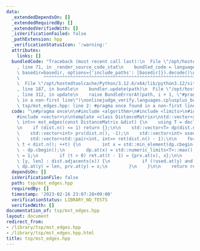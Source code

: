 ```yaml
---
data:
  _extendedDependsOn: []
  _extendedRequiredBy: []
  _extendedVerifiedWith: []
  _isVerificationFailed: false
  _pathExtension: hpp
  _verificationStatusIcon: ':warning:'
  attributes:
    links: []
  bundledCode: "Traceback (most recent call last):\n  File \"/opt/hostedtoolcache/Python/3.12.6/x64/lib/python3.12/site-packages/onlinejudge_verify/documentation/build.py\"\
    , line 71, in _render_source_code_stat\n    bundled_code = language.bundle(stat.path,\
    \ basedir=basedir, options={'include_paths': [basedir]}).decode()\n          \
    \         ^^^^^^^^^^^^^^^^^^^^^^^^^^^^^^^^^^^^^^^^^^^^^^^^^^^^^^^^^^^^^^^^^^^^^^^^^^^^^^^^^\n\
    \  File \"/opt/hostedtoolcache/Python/3.12.6/x64/lib/python3.12/site-packages/onlinejudge_verify/languages/cplusplus.py\"\
    , line 187, in bundle\n    bundler.update(path)\n  File \"/opt/hostedtoolcache/Python/3.12.6/x64/lib/python3.12/site-packages/onlinejudge_verify/languages/cplusplus_bundle.py\"\
    , line 312, in update\n    raise BundleErrorAt(path, i + 1, \"#pragma once found\
    \ in a non-first line\")\nonlinejudge_verify.languages.cplusplus_bundle.BundleErrorAt:\
    \ tsp/mst_edges.hpp: line 2: #pragma once found in a non-first line\n"
  code: "\n#pragma once\n\n#include <algorithm>\n#include <limits>\n#include <utility>\n\
    #include <vector>\n\ntemplate <class DistanceMatrix>\nstd::vector<std::pair<int,\
    \ int>> mst_edges(const DistanceMatrix &dist) {\n    using T = decltype((*dist.adjacents(0).begin()).second);\n\
    \n    if (dist.n() <= 1) return {};\n\n    std::vector<T> dp(dist.n(), std::numeric_limits<T>::max());\n\
    \    std::vector<int> prv(dist.n(), -1);\n    std::vector<int> used(dist.n());\n\
    \    std::vector<std::pair<int, int>> ret(dist.n() - 1);\n\n    for (int t = 0;\
    \ t < dist.n(); ++t) {\n        int x = std::min_element(dp.cbegin(), dp.cend())\
    \ - dp.cbegin();\n        dp.at(x) = std::numeric_limits<T>::max();\n        used.at(x)\
    \ = 1;\n        if (t > 0) ret.at(t - 1) = {prv.at(x), x};\n\n        for (auto\
    \ [y, len] : dist.adjacents(x)) {\n            if (!used.at(y) and len < dp.at(y))\
    \ dp.at(y) = len, prv.at(y) = x;\n        }\n    }\n\n    return ret;\n}\n"
  dependsOn: []
  isVerificationFile: false
  path: tsp/mst_edges.hpp
  requiredBy: []
  timestamp: '2023-02-16 23:07:28+09:00'
  verificationStatus: LIBRARY_NO_TESTS
  verifiedWith: []
documentation_of: tsp/mst_edges.hpp
layout: document
redirect_from:
- /library/tsp/mst_edges.hpp
- /library/tsp/mst_edges.hpp.html
title: tsp/mst_edges.hpp
---
```

